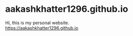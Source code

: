 # aakashkhatter1296.github.io
Hi, this is my personal website.   
https://aakashkhatter1296.github.io         

